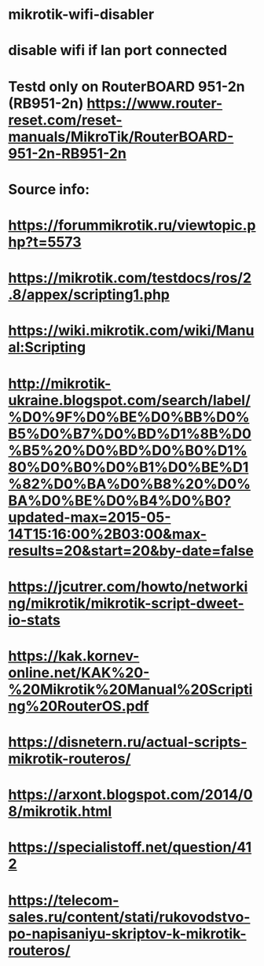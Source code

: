# mikrotik-wifi-disabler

# disable wifi if lan port connected

# Testd only on RouterBOARD 951-2n (RB951-2n) https://www.router-reset.com/reset-manuals/MikroTik/RouterBOARD-951-2n-RB951-2n

# Source info:
# https://forummikrotik.ru/viewtopic.php?t=5573
# https://mikrotik.com/testdocs/ros/2.8/appex/scripting1.php
# https://wiki.mikrotik.com/wiki/Manual:Scripting
# http://mikrotik-ukraine.blogspot.com/search/label/%D0%9F%D0%BE%D0%BB%D0%B5%D0%B7%D0%BD%D1%8B%D0%B5%20%D0%BD%D0%B0%D1%80%D0%B0%D0%B1%D0%BE%D1%82%D0%BA%D0%B8%20%D0%BA%D0%BE%D0%B4%D0%B0?updated-max=2015-05-14T15:16:00%2B03:00&max-results=20&start=20&by-date=false
# https://jcutrer.com/howto/networking/mikrotik/mikrotik-script-dweet-io-stats
# https://kak.kornev-online.net/KAK%20-%20Mikrotik%20Manual%20Scripting%20RouterOS.pdf
# https://disnetern.ru/actual-scripts-mikrotik-routeros/
# https://arxont.blogspot.com/2014/08/mikrotik.html
# https://specialistoff.net/question/412
# https://telecom-sales.ru/content/stati/rukovodstvo-po-napisaniyu-skriptov-k-mikrotik-routeros/
